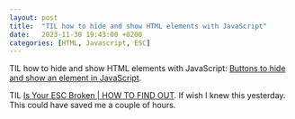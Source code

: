 ```yaml
---
layout: post
title:  "TIL how to hide and show HTML elements with JavaScript"
date:   2023-11-30 19:43:00 +0200
categories: [HTML, Javascript, ESC]
---
```

TIL how to hide and show HTML elements with JavaScript: [Buttons to hide and show an element in JavaScript](https://code.mu/en/javascript/book/prime/dom/practice/hide-show-button/).

TIL [Is Your ESC Broken \| HOW TO FIND OUT](https://www.youtube.com/watch?v=NW4a3AnraVk). If wish I knew this yesterday. This could have saved me a couple of hours.
